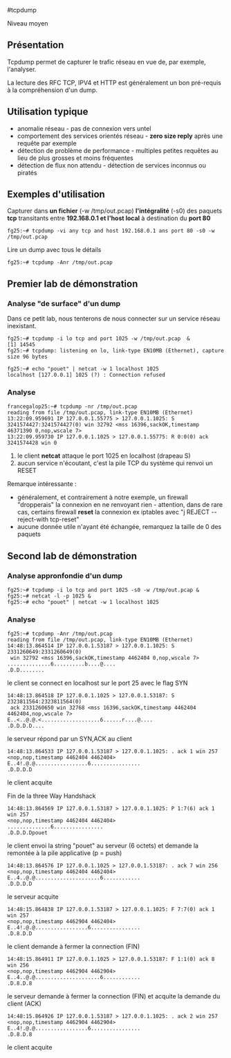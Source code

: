 #tcpdump

Niveau moyen

## Présentation
Tcpdump permet de capturer le trafic réseau en vue de, par exemple, l'analyser.

La lecture des RFC TCP, IPV4 et HTTP est généralement un bon pré-requis à la compréhension d'un dump.

## Utilisation typique
* anomalie réseau - pas de connexion vers untel
* comportement des services orientés réseau - **zero size reply** après une requête par exemple
* détection de problème de performance - multiples petites requêtes au lieu de plus grosses et moins fréquentes
* détection de flux non attendu - détection de services inconnus ou piratés 
 
## Exemples d'utilisation
Capturer dans **un fichier** (-w /tmp/out.pcap) **l'intégralité** (-s0) des paquets **tcp** transitants entre **192.168.0.1 et l'host local** à destination du **port 80**   
```
fg25:~# tcpdump -vi any tcp and host 192.168.0.1 ans port 80 -s0 -w /tmp/out.pcap 
```
Lire un dump avec tous le détails 
```
fg25:~# tcpdump -Anr /tmp/out.pcap 
```
## Premier lab de démonstration
### Analyse "de surface" d'un dump
Dans ce petit lab, nous tenterons de nous connecter sur un service réseau inexistant.
```
fg25:~# tcpdump -i lo tcp and port 1025 -w /tmp/out.pcap  &                                                                                                                          
[1] 14545
fg25:~# tcpdump: listening on lo, link-type EN10MB (Ethernet), capture size 96 bytes

fg25:~# echo "pouet" | netcat -w 1 localhost 1025
localhost [127.0.0.1] 1025 (?) : Connection refused
```
### Analyse
```
francegalop25:~# tcpdump -nr /tmp/out.pcap 
reading from file /tmp/out.pcap, link-type EN10MB (Ethernet)
13:22:09.959691 IP 127.0.0.1.55775 > 127.0.0.1.1025: S 3241574427:3241574427(0) win 32792 <mss 16396,sackOK,timestamp 46371390 0,nop,wscale 7>
13:22:09.959730 IP 127.0.0.1.1025 > 127.0.0.1.55775: R 0:0(0) ack 3241574428 win 0
```
1. le client **netcat** attaque le port 1025 en localhost (drapeau S) 
2. aucun service n'écoutant, c'est la pile TCP du système qui renvoi un RESET

Remarque intéressante :
* généralement, et contrairement à notre exemple, un firewall "dropperais" la connexion en ne renvoyant rien - attention, dans de rare cas, certains firewall **reset** la connexion ex iptables avec "j REJECT --reject-with tcp-reset"
* aucune donnée utile n'ayant été échangée, remarquez la taille de 0 des paquets   

## Second lab de démonstration
### Analyse appronfondie d'un dump
```
fg25:~# tcpdump -i lo tcp and port 1025 -s0 -w /tmp/out.pcap &
fg25:~# netcat -l -p 1025 &
fg25:~# echo "pouet" | netcat -w 1 localhost 1025
```
### Analyse
```
fg25:~# tcpdump -Anr /tmp/out.pcap 
reading from file /tmp/out.pcap, link-type EN10MB (Ethernet)
14:48:13.864514 IP 127.0.0.1.53187 > 127.0.0.1.1025: S 2331260649:2331260649(0)
 win 32792 <mss 16396,sackOK,timestamp 4462404 0,nop,wscale 7>
..............6..........b....@....
.D.D........
```
le client se connect en localhost sur le port 25 avec le flag SYN
```
14:48:13.864518 IP 127.0.0.1.1025 > 127.0.0.1.53187: S 2323811564:2323811564(0)
 ack 2331260650 win 32768 <mss 16396,sackOK,timestamp 4462404 4462404,nop,wscale 7>
E..<..@.@.<...................6......r....@....
.D.D.D.D....
```
le serveur répond par un SYN,ACK au client
```
14:48:13.864533 IP 127.0.0.1.53187 > 127.0.0.1.1025: . ack 1 win 257 
<nop,nop,timestamp 4462404 4462404>
E..4!.@.@.................6................
.D.D.D.D
```
le client acquite 

Fin de la three Way Handshack
```
14:48:13.864569 IP 127.0.0.1.53187 > 127.0.0.1.1025: P 1:7(6) ack 1 win 257 
<nop,nop,timestamp 4462404 4462404>
..............6................
.D.D.D.Dpouet
```
le client envoi la string "pouet" au serveur (6 octets) et demande la remontée à la pile applicative (p = push) 
```
14:48:13.864576 IP 127.0.0.1.1025 > 127.0.0.1.53187: . ack 7 win 256 
<nop,nop,timestamp 4462404 4462404>
E..4..@.@.....................6............
.D.D.D.D
```
le serveur acquite 
```
14:48:15.864838 IP 127.0.0.1.53187 > 127.0.0.1.1025: F 7:7(0) ack 1 win 257 
<nop,nop,timestamp 4462904 4462404>
E..4!.@.@.................6................
.D.8.D.D
```
le client demande à fermer la connection (FIN) 
```
14:48:15.864911 IP 127.0.0.1.1025 > 127.0.0.1.53187: F 1:1(0) ack 8 win 256 
<nop,nop,timestamp 4462904 4462904>
E..4..@.@.....................6............
.D.8.D.8
```
le serveur demande à fermer la connection (FIN) et acquite la demande du client (ACK) 
```
14:48:15.864926 IP 127.0.0.1.53187 > 127.0.0.1.1025: . ack 2 win 257 
<nop,nop,timestamp 4462904 4462904>
E..4!.@.@.................6................
.D.8.D.8
```
le client acquite 
```
